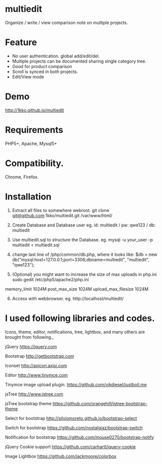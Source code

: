 # multiedit
Organize / write / view comparison note on multiple projects.

# Feature
- No user authentication. global add/edit/del.
- Multiple projects can be documented sharing single category tree.
- Good for product comparison
- Scroll is synced in both projects.
- Edit/View mode

# Demo
http://1kko.github.io/multiedit

# Requirements
PHP5+, Apache, Mysql5+

# Compatibility.
Chrome, Firefox.

# Installation
1. Extract all files to somewhere webroot.
git clone git@github.com:1kko/multiedit.git /var/www/html/

2. Create Database and Database user
eg. id: multiedit / pw: qwe123 / db: multiedit

3. Use multiedit.sql to structure the Database.
eg. mysql -u your_user -p multiedit < multiedit.sql

4. change last line of /php/common/db.php, where it looks like:
$db = new db("mysql:host=127.0.0.1;port=3306;dbname=multiedit", "multiedit", "qwe123");

5. (Optional) you might want to increase the size of max uploads in php.ini
sudo gedit /etc/php5/apache2/php.ini

memory_limit 1024M
post_max_size 1024M
upload_max_filesize 1024M

6. Access with webbrowser.
eg. http://localhost/multiedit/


# I used following libraries and codes.
Icons, theme, editor, notifications, tree, lightbox, and many others are brought from following.,

jQuery
https://jquery.com

Bootstrap
http://getbootstrap.com

Iconset
http://axicon.axisj.com

Editor
http://www.tinymce.com

Tinymce image upload plugin.
https://github.com/vikdiesel/justboil.me

jsTree
http://www.jstree.com

jsTree bootstrap theme
https://github.com/orangehill/jstree-bootstrap-theme

Select for bootstrap
http://silviomoreto.github.io/bootstrap-select

Switch for bootstrap
https://github.com/nostalgiaz/bootstrap-switch

Notification for bootstrap
https://github.com/mouse0270/bootstrap-notify

jQuery Cookie support
https://github.com/carhartl/jquery-cookie

Image Lightbox
https://github.com/jackmoore/colorbox
